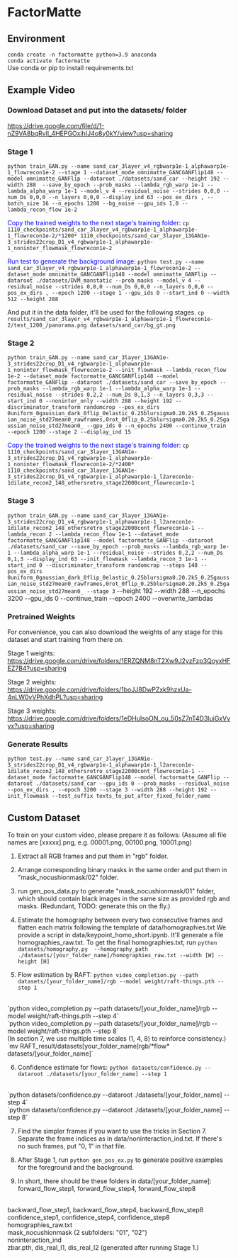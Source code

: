 # FactorMatte
## Environment
`conda create -n factormatte python=3.9 anaconda`
<br /> 
`conda activate factormatte`
<br /> 
Use conda or pip to install requirements.txt

## Example Video
### Download Dataset and put into the datasets/ folder
https://drive.google.com/file/d/1-nZ9VA8bqRvll_4HEPGOxihIJ4o8y0kY/view?usp=sharing

### Stage 1
`python train_GAN.py --name sand_car_3layer_v4_rgbwarp1e-1_alphawarp1e-1_flowrecon1e-2 --stage 1 --dataset_mode omnimatte_GANCGANFlip148 --model omnimatte_GANFlip --dataroot ./datasets/sand_car --height 192 --width 288  --save_by_epoch --prob_masks --lambda_rgb_warp 1e-1 --lambda_alpha_warp 1e-1 --model_v 4 --residual_noise --strides 0,0,0 --num_Ds 0,0,0 --n_layers 0,0,0 --display_ind 63 --pos_ex_dirs , --batch_size 16 --n_epochs 1200 --bg_noise --gpu_ids 1,0 --lambda_recon_flow 1e-2`

<span style="color:blue">Copy the trained weights to the next stage's training folder:</span> `cp 1110_checkpoints/sand_car_3layer_v4_rgbwarp1e-1_alphawarp1e-1_flowrecon1e-2/*1200* 1110_checkpoints/sand_car_3layer_13GAN1e-3_strides22crop_D1_v4_rgbwarp1e-1_alphawarp1e-1_noninter_flowmask_flowrecon1e-2`

<span style="color:blue">Run test to generate the background image:</span> `python test.py --name sand_car_3layer_v4_rgbwarp1e-1_alphawarp1e-1_flowrecon1e-2 --dataset_mode omnimatte_GANCGANFlip148 --model omnimatte_GANFlip --dataroot ./datasets/DVM_manstatic --prob_masks --model_v 4 --residual_noise --strides 0,0,0 --num_Ds 0,0,0 --n_layers 0,0,0 --pos_ex_dirs , --epoch 1200 --stage 1 --gpu_ids 0 --start_ind 0 --width 512 --height 288`

And put it in the data folder, it'll be used for the following stages. `cp results/sand_car_3layer_v4_rgbwarp1e-1_alphawarp1e-1_flowrecon1e-2/test_1200_/panorama.png datasets/sand_car/bg_gt.png`

### Stage 2
`python train_GAN.py --name sand_car_3layer_13GAN1e-3_strides22crop_D1_v4_rgbwarp1e-1_alphawarp1e-1_noninter_flowmask_flowrecon1e-2 --init_flowmask --lambda_recon_flow 1e-2 --dataset_mode factormatte_GANCGANFlip148 --model factormatte_GANFlip --dataroot ./datasets/sand_car --save_by_epoch --prob_masks --lambda_rgb_warp 1e-1 --lambda_alpha_warp 1e-1 --residual_noise --strides 0,2,2 --num_Ds 0,1,3 --n_layers 0,3,3 --start_ind 0 --noninter_only --width 288 --height 192 --discriminator_transform randomcrop --pos_ex_dirs 0uniform_0gaussian_dark_0flip_0elastic_0.25blursigma0.20.2k5_0.25gaussian_noise_std27mean0_rawframes,0rot_0flip_0.25blursigma0.20.2k5_0.25gaussian_noise_std27mean0_ --gpu_ids 0 --n_epochs 2400 --continue_train --epoch 1200 --stage 2 --display_ind 15`

<span style="color:blue">Copy the trained weights to the next stage's training folder:</span> `cp 1110_checkpoints/sand_car_3layer_13GAN1e-3_strides22crop_D1_v4_rgbwarp1e-1_alphawarp1e-1_noninter_flowmask_flowrecon1e-2/*2400* 1110_checkpoints/sand_car_3layer_13GAN1e-3_strides22crop_D1_v4_rgbwarp1e-1_alphawarp1e-1_l2arecon1e-1dilate_recon2_148_othersretro_stage22000cont_flowrecon1e-1`


### Stage 3
`python train_GAN.py --name sand_car_3layer_13GAN1e-3_strides22crop_D1_v4_rgbwarp1e-1_alphawarp1e-1_l2arecon1e-1dilate_recon2_148_othersretro_stage22000cont_flowrecon1e-1 --lambda_recon 2 --lambda_recon_flow 1e-1 --dataset_mode factormatte_GANCGANFlip148 --model factormatte_GANFlip --dataroot ./datasets/sand_car --save_by_epoch --prob_masks --lambda_rgb_warp 1e-1 --lambda_alpha_warp 1e-1 --residual_noise --strides 0,2,2 --num_Ds 0,1,3 --display_ind 63 --init_flowmask --lambda_recon_3 1e-1 --start_ind 0 --discriminator_transform randomcrop --steps 148 --pos_ex_dirs 0uniform_0gaussian_dark_0flip_0elastic_0.25blursigma0.20.2k5_0.25gaussian_noise_std27mean0_rawframes,0rot_0flip_0.25blursigma0.20.2k5_0.25gaussian_noise_std27mean0_ --stage 3` --height 192 --width 288 --n_epochs 3200 --gpu_ids 0 --continue_train --epoch 2400 --overwrite_lambdas

### Pretrained Weights
For convenience, you can also download the weights of any stage for this dataset and start training from there on.

Stage 1 weights: https://drive.google.com/drive/folders/1ERZQNM8nT2Xw9J2yzFzp3QoyxHFEZ7B4?usp=sharing

Stage 2 weights: https://drive.google.com/drive/folders/1boJJ8DwPZxk9hzxUa-4nLW0vVPhXdhPL?usp=sharing

Stage 3 weights: https://drive.google.com/drive/folders/1eDHuIsoON_ou_50sZ7nT4D3luiGxVvyx?usp=sharing

### Generate Results
`python test.py --name sand_car_3layer_13GAN1e-3_strides22crop_D1_v4_rgbwarp1e-1_alphawarp1e-1_l2arecon1e-1dilate_recon2_148_othersretro_stage22000cont_flowrecon1e-1 --dataset_mode factormatte_GANCGANFlip148 --model factormatte_GANFlip --dataroot ./datasets/sand_car --gpu_ids 0 --prob_masks --residual_noise --pos_ex_dirs , --epoch 3200 --stage 3 --width 288 --height 192 --init_flowmask --test_suffix texts_to_put_after_fixed_folder_name`


## Custom Dataset
To train on your custom video, please prepare it as follows: (Assume all file names are [xxxxx].png, e.g. 00001.png, 00100.png, 10001.png)
1. Extract all RGB frames and put them in "rgb" folder.
2. Arrange corresponding binary masks in the same order and put them in "mask_nocushionmask/02" folder.
3. run gen_pos_data.py to generate "mask_nocushionmask/01" folder, which should contain black images in the same size as provided rgb and masks. (Redundant, TODO: generate this on the fly.)
4. Estimate the homography between every two consecutive frames and flatten each matrix following the template of data/homographies.txt 
We provide a script in data/keypoint_homo_short.ipynb. It'll generate a file homographies_raw.txt. To get the final homographies.txt, run 
`python datasets/homography.py  --homography_path ./datasets/[your_folder_name]/homographies_raw.txt --width [W] --height [H]`

5. Flow estimation by RAFT:
`python video_completion.py --path datasets/[your_folder_name]/rgb --model weight/raft-things.pth --step 1`
<br /> 
`python video_completion.py --path datasets/[your_folder_name]/rgb --model weight/raft-things.pth --step 4`
<br /> 
`python video_completion.py --path datasets/[your_folder_name]/rgb --model weight/raft-things.pth --step 8`
<br /> 
(In section 7, we use multiple time scales (1, 4, 8) to reinforce consistency.)
<br /> 
`mv RAFT_result/datasets[your_folder_name]rgb/*flow* datasets/[your_folder_name]`

6. Confidence estimate for flows:
`python datasets/confidence.py --dataroot ./datasets/[your_folder_name] --step 1`
<br /> 
`python datasets/confidence.py --dataroot ./datasets/[your_folder_name] --step 4`
<br /> 
`python datasets/confidence.py --dataroot ./datasets/[your_folder_name] --step 8`

7. Find the simpler frames if you want to use the tricks in Section 7. Separate the frame indices as in data/noninteraction_ind.txt. If there's no such frames, put "0, 1" in that file.

8. After Stage 1, run `python gen_pos_ex.py` to generate positive examples for the foreground and the background.

9. In short, there should be these folders in data/[your_folder_name]:
forward_flow_step1, forward_flow_step4, forward_flow_step8
<br /> 
backward_flow_step1, backward_flow_step4, backward_flow_step8
<br /> 
confidence_step1, confidence_step4, confidence_step8
<br /> 
homographies_raw.txt
<br /> 
mask_nocushionmask (2 subfolders: "01", "02")
<br /> 
noninteraction_ind
<br /> 
zbar.pth, dis_real_l1, dis_real_l2 (generated after running Stage 1.)
